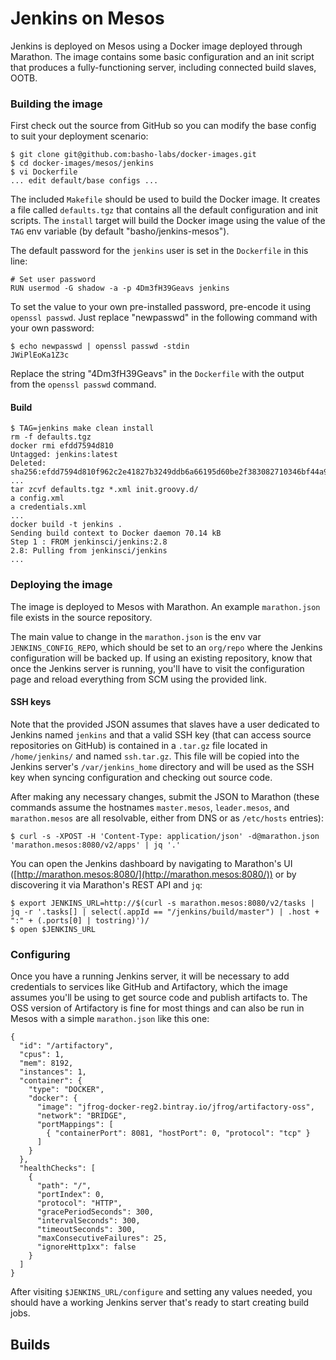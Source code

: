 # Jenkins on Mesos

Jenkins is deployed on Mesos using a Docker image deployed through Marathon. The image contains some basic configuration and an init script that produces a fully-functioning server, including connected build slaves, OOTB.

### Building the image

First check out the source from GitHub so you can modify the base config to suit your deployment scenario:

```
$ git clone git@github.com:basho-labs/docker-images.git
$ cd docker-images/mesos/jenkins
$ vi Dockerfile
... edit default/base configs ...
```

The included `Makefile` should be used to build the Docker image. It creates a file called `defaults.tgz` that contains all the default configuration and init scripts. The `install` target will build the Docker image using the value of the `TAG` env variable (by default "basho/jenkins-mesos").

The default password for the `jenkins` user is set in the `Dockerfile` in this line:

```
# Set user password
RUN usermod -G shadow -a -p 4Dm3fH39Geavs jenkins
```

To set the value to your own pre-installed password, pre-encode it using `openssl passwd`. Just replace "newpasswd" in the following command with your own password:

```
$ echo newpasswd | openssl passwd -stdin
JWiPlEoKa1Z3c
```

Replace the string "4Dm3fH39Geavs" in the `Dockerfile` with the output from the `openssl passwd` command.

#### Build

```
$ TAG=jenkins make clean install
rm -f defaults.tgz
docker rmi efdd7594d810
Untagged: jenkins:latest
Deleted: sha256:efdd7594d810f962c2e41827b3249ddb6a66195d60be2f383082710346bf44a9
...
tar zcvf defaults.tgz *.xml init.groovy.d/
a config.xml
a credentials.xml
...
docker build -t jenkins .
Sending build context to Docker daemon 70.14 kB
Step 1 : FROM jenkinsci/jenkins:2.8
2.8: Pulling from jenkinsci/jenkins
...
```

### Deploying the image

The image is deployed to Mesos with Marathon. An example `marathon.json` file exists in the source repository.

The main value to change in the `marathon.json` is the env var `JENKINS_CONFIG_REPO`, which should be set to an `org/repo` where the Jenkins configuration will be backed up. If using an existing repository, know that once the Jenkins server is running, you'll have to visit the configuration page and reload everything from SCM using the provided link.

#### SSH keys

Note that the provided JSON assumes that slaves have a user dedicated to Jenkins named `jenkins` and that a valid SSH key (that can access source repositories on GitHub) is contained in a `.tar.gz` file located in `/home/jenkins/` and named `ssh.tar.gz`. This file will be copied into the Jenkins server's `/var/jenkins_home` directory and will be used as the SSH key when syncing configuration and checking out source code.

After making any necessary changes, submit the JSON to Marathon (these commands assume the hostnames `master.mesos`, `leader.mesos`, and `marathon.mesos` are all resolvable, either from DNS or as `/etc/hosts` entries):

```
$ curl -s -XPOST -H 'Content-Type: application/json' -d@marathon.json 'marathon.mesos:8080/v2/apps' | jq '.'
```

You can open the Jenkins dashboard by navigating to Marathon's UI ([http://marathon.mesos:8080/](http://marathon.mesos:8080/)) or by discovering it via Marathon's REST API and `jq`:

```
$ export JENKINS_URL=http://$(curl -s marathon.mesos:8080/v2/tasks | jq -r '.tasks[] | select(.appId == "/jenkins/build/master") | .host + ":" + (.ports[0] | tostring)')/
$ open $JENKINS_URL
```

### Configuring

Once you have a running Jenkins server, it will be necessary to add credentials to services like GitHub and Artifactory, which the image assumes you'll be using to get source code and publish artifacts to. The OSS version of Artifactory is fine for most things and can also be run in Mesos with a simple `marathon.json` like this one:

```
{
  "id": "/artifactory",
  "cpus": 1,
  "mem": 8192,
  "instances": 1,
  "container": {
    "type": "DOCKER",
    "docker": {
      "image": "jfrog-docker-reg2.bintray.io/jfrog/artifactory-oss",
      "network": "BRIDGE",
      "portMappings": [
        { "containerPort": 8081, "hostPort": 0, "protocol": "tcp" }
      ]
    }
  },
  "healthChecks": [
    {
      "path": "/",
      "portIndex": 0,
      "protocol": "HTTP",
      "gracePeriodSeconds": 300,
      "intervalSeconds": 300,
      "timeoutSeconds": 300,
      "maxConsecutiveFailures": 25,
      "ignoreHttp1xx": false
    }
  ]
}
```

After visiting `$JENKINS_URL/configure` and setting any values needed, you should have a working Jenkins server that's ready to start creating build jobs.

## Builds
